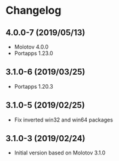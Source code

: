 # Changelog

## 4.0.0-7 (2019/05/13)

* Molotov 4.0.0
* Portapps 1.23.0

## 3.1.0-6 (2019/03/25)

* Portapps 1.20.3

## 3.1.0-5 (2019/02/25)

* Fix inverted win32 and win64 packages

## 3.1.0-3 (2019/02/24)

* Initial version based on Molotov 3.1.0
